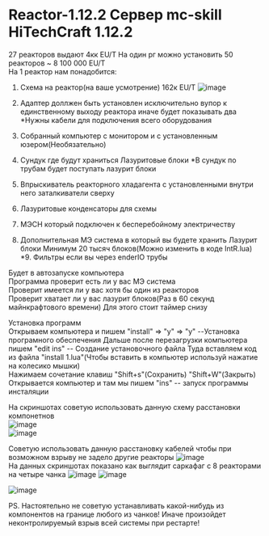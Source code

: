 # Reactor-1.12.2  Сервер mc-skill HiTechCraft 1.12.2
27 реакторов выдают 4кк EU/T На один рг можно установить 50 реакторов ~ 8 100 000 EU/T  
На 1 реактор нам понадобится: 
1. Схема на реактор(на ваше усмотрение) 162к EU/T 
![image](https://user-images.githubusercontent.com/62590518/155904003-efbc3989-63fa-458d-997a-c390ccf51342.png)
   
2. Адаптер доллжен быть установлен исключительно вупор к единственному выходу реактора иначе будет показывать два   *Нужны кабели для подключения всего оборудования  
3. Собранный компьютер с монитором и с установленным юзером(Необязательно)  
4. Сундук где будут храниться Лазуритовые блоки *В сундук по трубам будет поступать лазурит блоки  
5. Впрыскиватель реакторного хладагента  с установленными внутри него заталкиватели сверху
6. Лазуритовые конденсаторы для схемы  
7. МЭСН который подключен к бесперебойному электричеству  
8. Дополнительная МЭ система в который вы будете хранить Лазурит блоки Минимум 20 тысяч блоков(Можно изменить в коде IntR.lua) 
*9. Фильтры если вы через enderIO трубы    
  
Будет в автозапуске компьютера  
Программа проверит есть ли у вас МЭ система  
Проверит имеется ли у вас хотя бы один из реакторов  
Проверит хватает ли у вас лазурит блоков(Раз в 60 секунд майнкрафтового времени) Для этого стоит таймер снизу  
  
  
Установка программ  
Открываем компьютера и пишем "install" => "y" => "y"  --Установка програмного обеспечения
Дальше после перезагрузки компьютера пишем "edit ins"  -- Создание установочного файла
Туда вставляем код из файла "install 1.lua"(Чтобы вставить в компьютер используй нажатие на колесико мышки)  
Нажимаем сочетание клавиш "Shift+s"(Сохранить) "Shift+W"(Закрыть)  
Открывается компьютер и там мы пишем "ins" -- запуск программы инсталяции  
  
  
 На скриншотах советую использовать данную схему расстановки компонетнов  
![image](https://user-images.githubusercontent.com/62590518/155903487-8aea52dd-34cb-4a7f-8945-5af97561b5b7.png)  
![image](https://user-images.githubusercontent.com/62590518/155903514-e25fc21c-d4df-49eb-846f-d8df32246964.png)  
  
Советую использовать данную расстановку кабелей чтобы при возможном взрыву не задело другие реакторы
![image](https://user-images.githubusercontent.com/62590518/155903559-b1ab0dd4-2468-4c7c-a334-8022221f5326.png)  
На данных скриншотах показано как выглядит саркафаг с 8 реакторами на четыре чанка
![image](https://user-images.githubusercontent.com/62590518/155903597-422f58ee-3037-4470-a76e-77d70c87622c.png) 
![image](https://user-images.githubusercontent.com/62590518/155903615-12ca2cef-7ad9-4425-a25b-d5b0cf933304.png)  
  
 ![image](https://user-images.githubusercontent.com/62590518/158880725-55229562-ad05-4a27-9cc5-4173ec885f3c.png)
 
PS. Настоятельно не советую устанавливать какой-нибудь из компонентов на границе любого из чанков! Иначе произойдет неконтролируемый взрыв всей системы при рестарте!  














